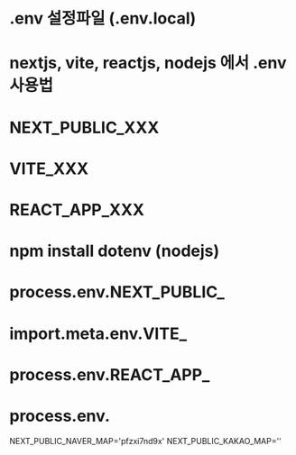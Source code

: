 # .env 설정파일 (.env.local)
# nextjs, vite, reactjs, nodejs 에서 .env 사용법

# NEXT_PUBLIC_XXX
# VITE_XXX
# REACT_APP_XXX
# npm install dotenv (nodejs)

# process.env.NEXT_PUBLIC_
# import.meta.env.VITE_
# process.env.REACT_APP_
# process.env.

NEXT_PUBLIC_NAVER_MAP='pfzxi7nd9x'
NEXT_PUBLIC_KAKAO_MAP=''